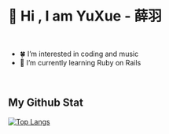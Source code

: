 <h1>👋 Hi , I am YuXue - 薛羽 </h1>
<br>
<ul>
  <li> 🍀 I’m interested in coding and music</li>
  <li> 🌱 I’m currently learning Ruby on Rails</li>
</ul>

<br>
<h2> My Github Stat </h2>

[![Top Langs](https://github-readme-stats.vercel.app/api/top-langs/?username=Owen5254&theme=tokyonight)](https://github.com/anuraghazra/github-readme-stats)



